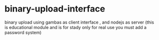 # binary-upload-interface
binary upload using gambas as client interface , and nodejs as server
(this is educational module and is for stady only for real use you must add a password system)
